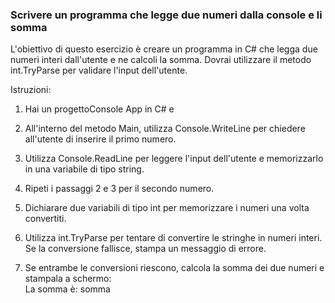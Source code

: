 ### Scrivere un programma che legge due numeri dalla console e li somma

L'obiettivo di questo esercizio è creare un programma in C# che legga due numeri interi dall'utente e ne calcoli la somma. Dovrai utilizzare il metodo int.TryParse per validare l'input dell'utente.

Istruzioni:

1. Hai un progettoConsole App in C# e

2. All'interno del metodo Main, utilizza Console.WriteLine per chiedere all'utente di inserire il primo numero.

3. Utilizza Console.ReadLine per leggere l'input dell'utente e memorizzarlo in una variabile di tipo string.

4. Ripeti i passaggi 2 e 3 per il secondo numero.

5. Dichiarare due variabili di tipo int per memorizzare i numeri una volta convertiti.

6. Utilizza int.TryParse per tentare di convertire le stringhe in numeri interi. Se la conversione fallisce, stampa un messaggio di errore.

7. Se entrambe le conversioni riescono, calcola la somma dei due numeri e stampala a schermo: <br>La somma è: somma
